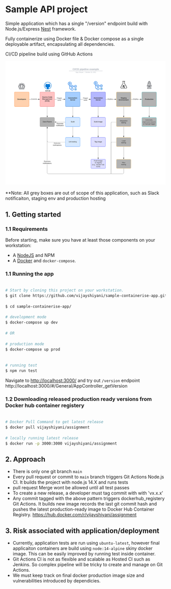 # Sample API project

Simple application which has a single "/version" endpoint build with Node.js/Express
[Nest](https://github.com/nestjs/nest) framework.

Fully containerize using Docker file & Docker compose as a single deployable artifact, encapsulating all dependencies.

CI/CD pipeline build using GitHub Actions

<p align="center">
  <img src="public/cicd.png" width="620" alt="Nest Logo" />
</p>

\*\*Note: All grey boxes are out of scope of this application, such as Slack notificaiton, staging env and production hosting

## 1. Getting started

### 1.1 Requirements

Before starting, make sure you have at least those components on your workstation:

- A [NodeJS](https://nodejs.org/) and NPM
- A [Docker](https://www.docker.com/) and `docker-compose`.

### 1.1 Running the app

```bash

# Start by cloning this project on your workstation.
$ git clone https://github.com/vijayshiyani/sample-containerise-app.git

$ cd sample-containerise-app/

# development mode
$ docker-compose up dev

# OR

# production mode
$ docker-compose up prod


# running test
$ npm run test

```

Navigate to [http://localhost:3000/](http://localhost:3000/) and try out `/version` endpoint http://localhost:3000/#/General/AppController_getVersion

### 1.2 Downloading released production ready versions from Docker hub container registery

```bash

# Docker Pull Command to get latest release
$ docker pull vijayshiyani/assignment

# locally running latest release
$ docker run -p 3000:3000 vijayshiyani/assignment

```

## 2. Approach

- There is only one git branch `main`
- Every pull request or commit to `main` branch triggers Git Actions Node.js CI. It builds the project with node.js 14.X and runs tests
- pull request Merge wont be allowed until all test passes
- To create a new release, a developer must tag commit with with 'vx.x.x'
- Any commit tagged with the above pattern triggers dockerhub_registery Git Actions. It builds new image records the last git commit hash and pushes the latest production-ready image to Docker Hub Container Registry. https://hub.docker.com/r/vijayshiyani/assignment

## 3. Risk associated with application/deployment

- Currently, application tests are run using `ubuntu-latest`, however final applicaiton containers are build using `node:14-alpine` skiny docker image. This can be easily improved by running test inside container.
- Git Actions CI is not as flexible and scalable as Hosted CI such as Jenkins. So complex pipeline will be tricky to create and manage on Git Actions.
- We must keep track on final docker production image size and vulnerabilities introduced by dependicies.
